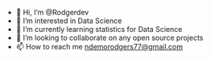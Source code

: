 - 👋 Hi, I’m @Rodgerdev
- 👀 I’m interested in Data Science
- 🌱 I’m currently learning statistics for Data Science
- 💞️ I’m looking to collaborate on any open source projects
- 📫 How to reach me ndemorodgers77@gmail.com

<!---
Rodgerdev/Rodgerdev is a ✨ special ✨ repository because its `README.md` (this file) appears on your GitHub profile.
You can click the Preview link to take a look at your changes.
--->
